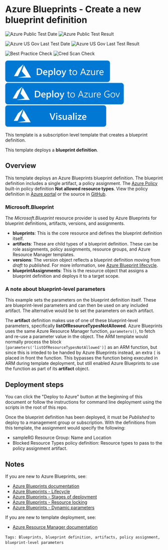 # Azure Blueprints - Create a new blueprint definition

![Azure Public Test Date](https://azurequickstartsservice.blob.core.windows.net/badges/subscription-level-deployments/blueprints-new-blueprint/PublicLastTestDate.svg)
![Azure Public Test Result](https://azurequickstartsservice.blob.core.windows.net/badges/subscription-level-deployments/blueprints-new-blueprint/PublicDeployment.svg)

![Azure US Gov Last Test Date](https://azurequickstartsservice.blob.core.windows.net/badges/subscription-level-deployments/blueprints-new-blueprint/FairfaxLastTestDate.svg)
![Azure US Gov Last Test Result](https://azurequickstartsservice.blob.core.windows.net/badges/subscription-level-deployments/blueprints-new-blueprint/FairfaxDeployment.svg)

![Best Practice Check](https://azurequickstartsservice.blob.core.windows.net/badges/subscription-level-deployments/blueprints-new-blueprint/BestPracticeResult.svg)
![Cred Scan Check](https://azurequickstartsservice.blob.core.windows.net/badges/subscription-level-deployments/blueprints-new-blueprint/CredScanResult.svg)

[![Deploy To Azure](https://raw.githubusercontent.com/Azure/azure-quickstart-templates/master/1-CONTRIBUTION-GUIDE/images/deploytoazure.svg?sanitize=true)](https://portal.azure.com/#create/Microsoft.Template/uri/https%3A%2F%2Fraw.githubusercontent.com%2FAzure%2Fazure-quickstart-templates%2Fmaster%2Fsubscription-level-deployments%2Fblueprints-new-blueprint%2Fazuredeploy.json)
[![Deploy To Azure US Gov](https://raw.githubusercontent.com/Azure/azure-quickstart-templates/master/1-CONTRIBUTION-GUIDE/images/deploytoazuregov.svg?sanitize=true)](https://portal.azure.us/#create/Microsoft.Template/uri/https%3A%2F%2Fraw.githubusercontent.com%2FAzure%2Fazure-quickstart-templates%2Fmaster%2Fsubscription-level-deployments%2Fblueprints-new-blueprint%2Fazuredeploy.json)
[![Visualize](https://raw.githubusercontent.com/Azure/azure-quickstart-templates/master/1-CONTRIBUTION-GUIDE/images/visualizebutton.svg?sanitize=true)](http://armviz.io/#/?load=https%3A%2F%2Fraw.githubusercontent.com%2FAzure%2Fazure-quickstart-templates%2Fmaster%2Fsubscription-level-deployments%2Fblueprints-new-blueprint%2Fazuredeploy.json)

This template is a subscription level template that creates a blueprint definition.

This template deploys a **blueprint definition**.

## Overview

This template deploys an Azure Blueprints blueprint definition. The blueprint definition includes a
single artifact, a policy assignment. The
[Azure Policy](https://docs.microsoft.com/azure/governance/policy) built-in policy definition **Not
allowed resource types**. View the policy definition in
[Azure portal](https://portal.azure.com/#blade/Microsoft_Azure_Policy/PolicyDetailBlade/definitionId/%2Fproviders%2FMicrosoft.Authorization%2FpolicyDefinitions%2F6c112d4e-5bc7-47ae-a041-ea2d9dccd749)
or the source in
[GitHub](https://github.com/Azure/azure-policy/blob/master/built-in-policies/policyDefinitions/General/InvalidResourceTypes_Deny.json).

### Microsoft.Blueprint

The _Microsoft.Blueprint_ resource provider is used by Azure Blueprints for blueprint definitions,
artifacts, versions, and assignments.

- **blueprints**: This is the core resource and defines the blueprint definition itself.
- **artifacts**: These are child types of a blueprint definition. These can be role assignments,
  policy assignments, resource groups, and Azure Resource Manager templates.
- **versions**: The version object reflects a blueprint definition moving from _draft_ to
  _published_. For more information, see
  [Azure Blueprint lifecycle](https://docs.microsoft.com/azure/governance/blueprints/concepts/lifecycle).
- **blueprintAssignments**: This is the resource object that assigns a blueprint definition and
  deploys it to a target scope.

### A note about blueprint-level parameters

This example sets the parameters on the blueprint definition itself. These are blueprint-level
parameters and can then be used on any included artifact. The alternative would be to set the
parameters on each artifact.

The **artifact** definition makes use of one of these blueprint-level parameters, specifically
**listOfResourceTypesNotAllowed**. Azure Blueprints uses the same Azure Resource Manager function,
`parameters()`, to fetch and re-use a parameter value in the object. The ARM template would normally
process the block `[parameters('listOfResourceTypesNotAllowed')]` as an ARM function, but since this
is inteded to be handed by Azure Blueprints instead, an extra `[` is placed in front the function.
This bypasses the function being executed in ARM during template deployment, but still enabled Azure
Blueprints to use the function as part of its **artifact** object.

## Deployment steps

You can click the "Deploy to Azure" button at the beginning of this document or follow the
instructions for command line deployment using the scripts in the root of this repo.

Once the blueprint definition has been deployed, it must be _Published_ to deploy to a management
group or subscription. With the definitions from this template, the assignment would specify the
following:

- sampleRG Resource Group: Name and Location
- Blocked Resource Types policy definition: Resource types to pass to the policy assignment artifact.

## Notes

If you are new to Azure Blueprints, see:

- [Azure Blueprints documentation](https://docs.microsoft.com/azure/governance/blueprints)
- [Azure Blueprints - Lifecycle](https://docs.microsoft.com/azure/governance/blueprints/concepts/lifecycle)
- [Azure Blueprints - Stages of deployment](https://docs.microsoft.com/azure/governance/blueprints/concepts/deployment-stages)
- [Azure Blueprints - Resource locking](https://docs.microsoft.com/azure/governance/blueprints/concepts/resource-locking)
- [Azure Blueprints - Dynamic parameters](https://docs.microsoft.com/azure/governance/blueprints/concepts/parameters)

If you are new to template deployment, see:

- [Azure Resource Manager documentation](https://docs.microsoft.com/azure/azure-resource-manager/)

`Tags: Blueprints, blueprint definition, artifacts, policy assignment, blueprint-level parameters`
